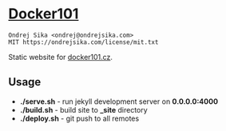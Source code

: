 # [Docker101](https://docker101.cz)

    Ondrej Sika <ondrej@ondrejsika.com>
    MIT https://ondrejsika.com/license/mit.txt

Static website for [docker101.cz](https://docker101.cz).

## Usage

* __./serve.sh__ - run jekyll development server on __0.0.0.0:4000__
* __./build.sh__ - build site to **_site** directory
* __./deploy.sh__ - git push to all remotes

